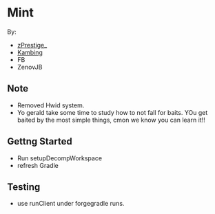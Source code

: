 # Mint 
By:
* [zPrestige_ ](https://www.youtube.com/channel/UCQTNW6i3K5nSFw7-fvnJ90A)
* [Kambing](https://www.youtube.com/c/FawwazIqbalpro)
* FB
* ZenovJB

## Note
* Removed Hwid system.
* Yo gerald take some time to study how to not fall for baits. YOu get baited by the most simple things, cmon we know you can learn it!!

## Gettng Started
* Run setupDecompWorkspace
* refresh Gradle

## Testing
* use runClient under forgegradle runs.
